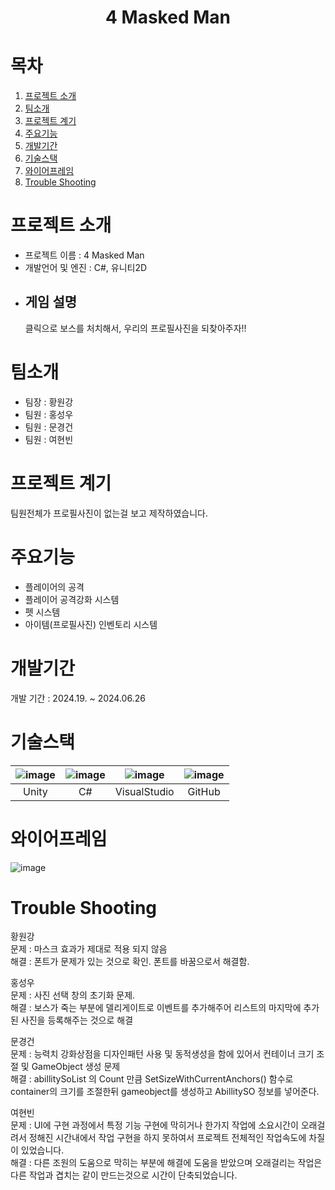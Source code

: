 <div align="center"><h1> 4 Masked Man</h1>
</div>


# 목차
1. [프로젝트 소개](#프로젝트-소개)
2. [팀소개](#팀소개)
3. [프로젝트 계기](#프로젝트-계기)
4. [주요기능](#주요기능)
5. [개발기간](#개발기간)
6. [기술스택](#기술스택)
7. [와이어프레임](#와이어프레임)
8. [Trouble Shooting](#trouble-shooting)

# 프로젝트 소개
 - 프로젝트 이름 : 4 Masked Man
 - 개발언어 및 엔진 : C#, 유니티2D 
 - ## 게임 설명
    클릭으로 보스를 처치해서, 우리의 프로필사진을 되찾아주자!!
   
# 팀소개
 - 팀장 : 황원강
 - 팀원 : 홍성우
 - 팀원 : 문경건
 - 팀원 : 여현빈

# 프로젝트 계기
 팀원전체가 프로필사진이 없는걸 보고 제작하였습니다.
 
# 주요기능
 - 플레이어의 공격
 - 플레이어 공격강화 시스템
 - 펫 시스템
 - 아이템(프로필사진) 인벤토리 시스템

# 개발기간
 개발 기간 : 2024.19. ~ 2024.06.26
 
# 기술스택
|![image](https://github.com/choiyunhwa/RuningGame/assets/82863756/bca72594-c744-4bfe-9432-a59b58a16295)|![image](https://github.com/choiyunhwa/RuningGame/assets/82863756/ab527bb2-a85d-45c6-9036-faa7533520ce)|![image](https://github.com/choiyunhwa/RuningGame/assets/82863756/e53fce63-6924-40f1-83fa-8055a89bc352)|![image](https://github.com/choiyunhwa/RuningGame/assets/82863756/80297e45-d969-4ffc-bd03-0235beb3ed23)
|:---:|:---:|:---:|:---:|
|Unity|C#|VisualStudio|GitHub|

# 와이어프레임
![image](https://github.com/hb0417/4-masked-men/assets/82863756/808083e3-dca6-489e-85f6-2d5015b17579)

# Trouble Shooting
황원강</br>
문제 : 마스크 효과가 제대로 적용 되지 않음</br>
해결 : 폰트가 문제가 있는 것으로 확인. 폰트를 바꿈으로서 해결함.

홍성우</br>
문제 : 사진 선택 창의 초기화 문제.</br>
해결 : 보스가 죽는 부분에 델리게이트로 이벤트를 추가해주어 리스트의 마지막에 추가된 사진을 등록해주는 것으로 해결

문경건</br>
문제 : 능력치 강화상점을 디자인패턴 사용 및 동적생성을 함에 있어서 컨테이너 크기 조절 및 GameObject 생성 문제</br>
해결 : abillitySoList 의 Count 만큼 SetSizeWithCurrentAnchors() 함수로 container의 크기를 조절한뒤 gameobject를 생성하고 AbillitySO 정보를 넣어준다.

여현빈</br>
문제 : UI에 구현 과정에서 특정 기능 구현에 막히거나 한가지 작업에 소요시간이 오래걸려서 정해진 시간내에서 작업 구현을 하지 못하여서 프로젝트 전체적인 작업속도에 차질이 있었습니다.</br>
해결 : 다른 조원의 도움으로 막히는 부분에 해결에 도움을 받았으며 오래걸리는 작업은 다른 작업과 겹치는 같이 만드는것으로 시간이 단축되었습니다.
